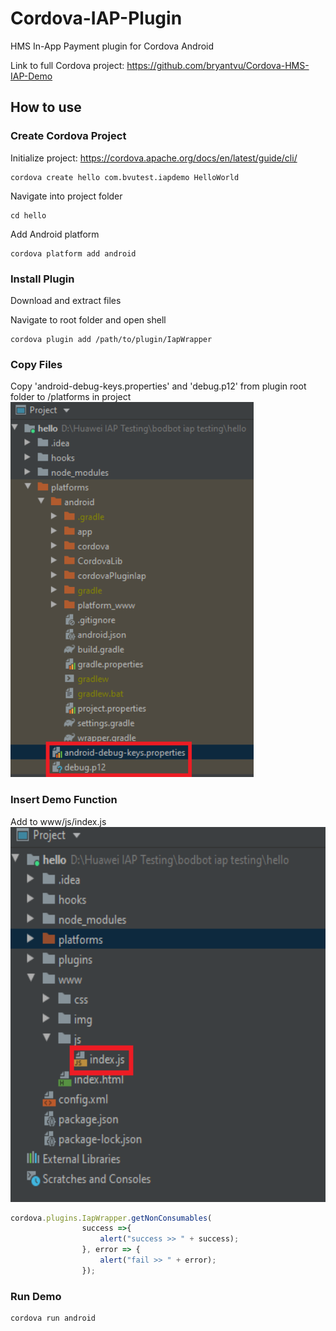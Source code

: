 # Cordova-IAP-Plugin
HMS In-App Payment plugin for Cordova Android

Link to full Cordova project:
https://github.com/bryantvu/Cordova-HMS-IAP-Demo

## How to use

### Create Cordova Project
Initialize project: https://cordova.apache.org/docs/en/latest/guide/cli/
```shell
cordova create hello com.bvutest.iapdemo HelloWorld
```
Navigate into project folder
```shell
cd hello
```

Add Android platform
```shell
cordova platform add android
```

### Install Plugin
Download and extract files

Navigate to root folder and open shell
```shell
cordova plugin add /path/to/plugin/IapWrapper
```

### Copy Files
Copy 'android-debug-keys.properties' and 'debug.p12' from plugin root folder to /platforms in project
<img src="images/keystore.png" height="600"/>

### Insert Demo Function
Add to www/js/index.js
<img src="images/index.png" height="600"/>
```javascript
cordova.plugins.IapWrapper.getNonConsumables(
                success =>{
                    alert("success >> " + success);
                }, error => {
                    alert("fail >> " + error);
                });
```

### Run Demo
```shell
cordova run android
```
